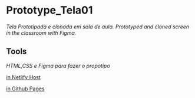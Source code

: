 # Prototype_Tela01
_Tela Prototipada e clonada em sala de aula. Prototyped and cloned screen in the classroom with Figma._

## Tools
_HTML,CSS e Figma para fazer o propotipo_

[in Netlify Host](https://prototype-tela01.netlify.app/)

[in Github Pages](https://on0v41s.github.io/Prototype_Tela01/)

